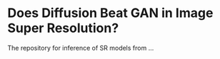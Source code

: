 # Does Diffusion Beat GAN in Image Super Resolution?

The repository for inference of SR models from ... 
